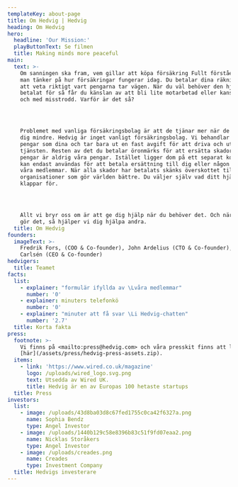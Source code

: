 ```yaml
---
templateKey: about-page
title: Om Hedvig | Hedvig
heading: Om Hedvig
hero:
  headline: 'Our Mission:'
  playButtonText: Se filmen
  title: Making minds more peaceful
main:
  text: >-
    Om sanningen ska fram, vem gillar att köpa försäkring Fullt förståeligt om
    man tänker på hur försäkringar fungerar idag. Du betalar dina räkningar utan
    att veta riktigt vart pengarna tar vägen. När du väl behöver den hjälp du
    betalat för så får du känslan av att bli lite motarbetad eller kanske till
    och med misstrodd. Varför är det så?




    Problemet med vanliga försäkringsbolag är att de tjänar mer när de betalar
    dig mindre. Hedvig är inget vanligt försäkringsbolag. Vi behandlar dina
    pengar som dina och tar bara ut en fast avgift för att driva och utveckla
    tjänsten. Resten av det du betalar öronmärks för att ersätta skador. Dina
    pengar är aldrig våra pengar. Istället ligger dom på ett separat konto och
    kan endast användas för att betala ersättning till dig eller någon annan av
    våra medlemmar. När alla skador har betalats skänks överskottet till
    organisationer som gör världen bättre. Du väljer själv vad ditt hjärta
    klappar för.




    Allt vi bryr oss om är att ge dig hjälp när du behöver det. Och när du inte
    gör det, så hjälper vi dig hjälpa andra.
  title: Om Hedvig
founders:
  imageText: >-
    Fredrik Fors, (COO & Co-founder), John Ardelius (CTO & Co-founder), Lucas
    Carlsén (CEO & Co-founder)
hedvigers:
  title: Teamet
facts:
  list:
    - explainer: "formulär ifyllda av \Lvåra medlemmar"
      number: '0'
    - explainer: minuters telefonkö
      number: '0'
    - explainer: "minuter att få svar \Li Hedvig-chatten"
      number: '2.7'
  title: Korta fakta
press:
  footnote: >-
    Vi finns på <mailto:press@hedvig.com> och våra presskit finns att ladda ner
    [här](/assets/press/hedvig-press-assets.zip).
  items:
    - link: 'https://www.wired.co.uk/magazine'
      logo: /uploads/wired_logo.svg.png
      text: Utsedda av Wired UK.
      title: Hedvig är en av Europas 100 hetaste startups
  title: Press
investors:
  list:
    - image: /uploads/43d8ba03d8c67fed1755c0ca42f6327a.png
      name: Sophia Bendz
      type: Angel Investor
    - image: /uploads/1440b129c58e8396b83c51f9fd07eaa2.png
      name: Nicklas Storåkers
      type: Angel Investor
    - image: /uploads/creades.png
      name: Creades
      type: Investment Company
  title: Hedvigs investerare
---
```


